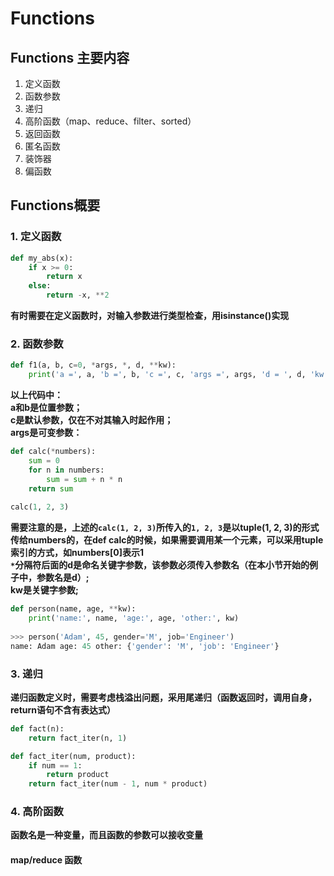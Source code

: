 # Functions
## Functions 主要内容
1. 定义函数  
2. 函数参数  
3. 递归  
4. 高阶函数（map、reduce、filter、sorted）  
5. 返回函数  
6. 匿名函数    
7. 装饰器  
8. 偏函数
## Functions概要  
### 1. 定义函数  
```python
def my_abs(x):
    if x >= 0:
        return x
    else:
        return -x, **2
```  
**有时需要在定义函数时，对输入参数进行类型检查，用isinstance()实现**  
### 2. 函数参数
```python
def f1(a, b, c=0, *args, *, d, **kw):
    print('a =', a, 'b =', b, 'c =', c, 'args =', args, 'd = ', d, 'kw =', kw)  
```  
**以上代码中：**  
**a和b是位置参数；**  
**c是默认参数，仅在不对其输入时起作用；**  
**args是可变参数：**
```python
def calc(*numbers):
    sum = 0
    for n in numbers:
        sum = sum + n * n
    return sum
    
calc(1, 2, 3)
```
**需要注意的是，上述的```calc(1, 2, 3)```所传入的```1, 2, 3```是以tuple(1, 2, 3)的形式传给numbers的，在def calc的时候，如果需要调用某一个元素，可以采用tuple索引的方式，如numbers[0]表示1**  
**```*```分隔符后面的d是命名关键字参数，该参数必须传入参数名（在本小节开始的例子中，参数名是d）;**  
**kw是关键字参数;**
```python
def person(name, age, **kw):
    print('name:', name, 'age:', age, 'other:', kw)
    
>>> person('Adam', 45, gender='M', job='Engineer')
name: Adam age: 45 other: {'gender': 'M', 'job': 'Engineer'}
```  
### 3. 递归  
**递归函数定义时，需要考虑栈溢出问题，采用尾递归（函数返回时，调用自身，return语句不含有表达式）**  
```python  
def fact(n):
    return fact_iter(n, 1)

def fact_iter(num, product):
    if num == 1:
        return product
    return fact_iter(num - 1, num * product)
```
### 4. 高阶函数  
**函数名是一种变量，而且函数的参数可以接收变量**
#### map/reduce 函数
